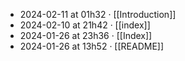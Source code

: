 - 2024-02-11 at 01h32 · [[Introduction]]
- 2024-02-10 at 21h42 · [[index]]
- 2024-01-26 at 23h36 · [[Index]]
- 2024-01-26 at 13h52 · [[README]]
